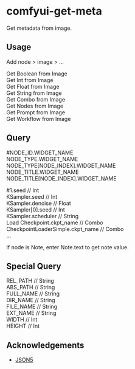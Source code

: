 # comfyui-get-meta

Get metadata from image.

## Usage  

Add node > image > ...  

Get Boolean from Image  
Get Int from Image  
Get Float from Image  
Get String from Image  
Get Combo from Image  
Get Nodes from Image  
Get Prompt from Image  
Get Workflow from Image  

## Query

#NODE_ID.WIDGET_NAME  
NODE_TYPE.WIDGET_NAME  
NODE_TYPE\[NODE_INDEX\].WIDGET_NAME  
NODE_TITLE.WIDGET_NAME  
NODE_TITLE\[NODE_INDEX\].WIDGET_NAME  

#1.seed                          // Int  
KSampler.seed                    // Int  
KSampler.denoise                 // Float  
KSampler\[0\].seed               // Int  
KSampler.scheduler               // String  
Load Checkpoint.ckpt_name        // Combo  
CheckpointLoaderSimple.ckpt_name // Combo  
...

If node is Note, enter Note.text to get note value.

## Special Query

REL_PATH    // String  
ABS_PATH    // String  
FULL_NAME   // String  
DIR_NAME    // String  
FILE_NAME   // String  
EXT_NAME    // String  
WIDTH       // Int  
HEIGHT      // Int  

## Acknowledgements

- [JSON5](https://json5.org/)